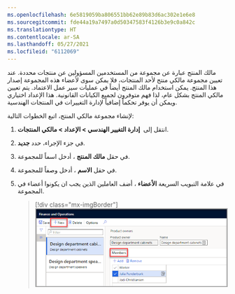 ```yaml
---
ms.openlocfilehash: 6e5819059ba806551bb62e89b83d6ac302e1e6e8
ms.sourcegitcommit: fde44a19a7497a0d50347583f4126b3e9c0a842c
ms.translationtype: HT
ms.contentlocale: ar-SA
ms.lasthandoff: 05/27/2021
ms.locfileid: "6112069"
---
```

مالك المنتج عبارة عن مجموعة من المستخدمين المسؤولين عن منتجات محددة. عند تعيين مجموعة مالكي منتج لأحد المنتجات، فلا يمكن سوى لأعضاء هذه المجموعة إصدار هذا المنتج. يمكن استخدام مالك المنتج أيضاً في عمليات سير عمل الاعتماد. يتم تعيين مالكي المنتج بشكل عام، لذا فهم متوفرون لجميع الكيانات القانونية. هذا الإعداد اختياري ويمكن أن يوفر تحكماً إضافياً لإدارة التغييرات في المنتجات الهندسية.

لإنشاء مجموعة مالكي المنتج، اتبع الخطوات التالية:

1. انتقل إلى  **إدارة التغيير الهندسي > الإعداد > مالكي المنتجات**.

1. في جزء الإجراء، حدد **جديد**.

1. في حقل **مالك المنتج** ، أدخل اسماً للمجموعة.

1. في حقل **الاسم** ، أدخل وصفاً للمجموعة.

1. في علامة التبويب السريعة **الأعضاء** ، أضف العاملين الذين يجب ان يكونوا أعضاء في المجموعة.

    > [!div class="mx-imgBorder"]
    > [![لقطة شاشة لصفحة مالكي المنتج، مع تحديد خزائن قسم التصميم.](../media/product-owner-groups.png)](../media/product-owner-groups.png#lightbox)
